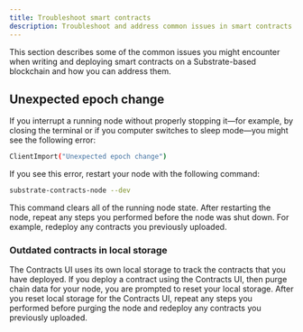 ```yaml
---
title: Troubleshoot smart contracts
description: Troubleshoot and address common issues in smart contracts.
---
```


This section describes some of the common issues you might encounter when writing and deploying smart contracts on a Substrate-based blockchain and how you can address them.

## Unexpected epoch change

If you interrupt a running node without properly stopping it—for example, by closing the terminal or if you computer switches to sleep mode—you might see the following error:

```bash
ClientImport("Unexpected epoch change")
```

If you see this error, restart your node with the following command:

```bash
substrate-contracts-node --dev
```

This command clears all of the running node state.
After restarting the node, repeat any steps you performed before the node was shut down.
For example, redeploy any contracts you previously uploaded.

### Outdated contracts in local storage

The Contracts UI uses its own local storage to track the contracts that you have deployed.
If you deploy a contract using the Contracts UI, then purge chain data for your node, you are prompted to
reset your local storage.
After you reset local storage for the Contracts UI, repeat any steps you performed before purging the node and redeploy any contracts you previously uploaded.
